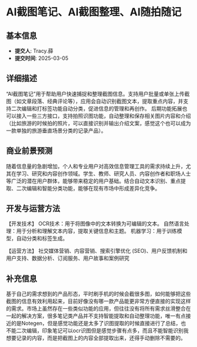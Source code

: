 # AI截图笔记、AI截图整理、AI随拍随记

## 基本信息
- **提交人**: Tracy.薛
- **提交时间**: 2025-03-05

## 详细描述
“AI截图笔记”用于帮助用户快速捕捉和整理截图信息。支持用户批量或单张上传截图（如文章段落、经典评论等），应用会自动识别截图文本，提取重点内容，并支持二次编辑和打标签功能自动分类，促进信息的管理和再创作。
后期功能拓展也可以接入一些三方接口，支持拍照识图功能，自动整理和保存相关图片内容和介绍（比如旅游的时候拍的照片，可以直接识别并输出介绍文案，感觉这个也可以成为一款单独的旅游垂直场景分类的记录产品）。

## 商业前景预测
随着信息量的急剧增加，个人和专业用户对高效信息管理工具的需求持续上升，尤其在学习、研究和内容创作领域。学生、教师、研究人员、内容创作者和职场人士等广泛的潜在用户群体，能够带来稳定的用户基础。结合自动文本识别、重点提取、二次编辑和智能分类功能，能够在现有市场中形成差异化竞争。

## 开发与运营方法
【开发技术】
OCR技术：用于将图像中的文本转换为可编辑的文本。
自然语言处理：用于分析和理解文本内容，提取关键信息和主题。
机器学习：用于训练模型，自动分类和标签生成。

【运营方法】
社交媒体营销、内容营销、搜索引擎优化 (SEO)、用户反馈机制和用户支持、数据分析、订阅服务、用户故事和案例研究



## 补充信息
基于自己的需求想到的产品形态，平时刷手机的时候会截很多图，如何能够把这些截图的信息有效利用起来，目前好像没有哪一款产品能更非常方便直接的实现这样的需求。市场上虽然存在一些类似功能的应用，但往往没有将所有需求丝滑整合在一起的解决方案，很多笔记类产品并不支持智能提取和自动整理功能，唯一有点接近的是Notegen，但是感觉功能还是太多了识图提取的时候直接进行了总结，也不能二次编辑，印象笔记可以ocr识图但是感觉步骤有点多，而且不能智能识别我想要记录的内容，而是把截图上的内容全部提取出来，还得手动删除不需要的。

